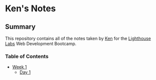 # Ken's Notes

## Summary

This repository contains all of the notes taken by [Ken](https://github.com/kencancode) for the [Lighthouse Labs](https://www.lighthouselabs.ca/) Web Development Bootcamp.


### Table of Contents
* [Week 1](/Week_1)
  * [Day 1](/Week_1/Day_1)